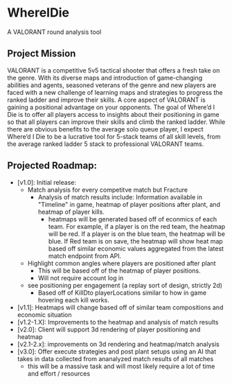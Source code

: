 # WhereIDie
A VALORANT round analysis tool
 
## Project Mission
VALORANT is a competitive 5v5 tactical shooter that offers a fresh take on the genre. With its diverse maps and introduction of game-changing abilities and agents, seasoned veterans of the genre and new players are faced with a new challenge of learning maps and strategies to progress the ranked ladder and improve their skills. A core aspect of VALORANT is gaining a positional advantage on your opponents. The goal of Where’d I Die is to offer all players access to insights about their positioning in game so that all players can improve their skills and climb the ranked ladder. While there are obvious benefits to the average solo queue player, I expect Where’d I Die to be a lucrative tool for 5-stack teams of all skill levels, from the average ranked ladder 5 stack to professional VALORANT teams.

## Projected Roadmap:
- [v1.0]: Initial release:
    - Match analysis for every competitve match but Fracture
        - Analysis of match results include: Information available in "Timeline" in game, heatmap of player positions after plant, and heatmap of player kills.
            - heatmaps will be generated based off of econmics of each team. For example, if a player is on the red team, the heatmap will be red. If a player is on the blue team, the heatmap will be blue. If Red team is on save, the heatmap will show heat map based off similar economic values aggregated from the latest match endpoint from API.
    - Highlight common angles where players are positioned after plant
        - This will be based off of the heatmap of player positions.
        - Will not require account log in
    - see positioning per engagement (a replay sort of design, strictly 2d) 
        - Based off of KillDto playerLocations similar to how in game hovering each kill works.
- [v1.1]: Heatmaps will change based off of similar team compositions and economic situation
- [v1.2-1.X]: Improvements to the heatmap and analysis of match results
- [v2.0]: Client will support 3d rendering of player positioning and heatmap
- [v2.1-2.x]: improvements on 3d rendering and heatmap/match analysis
- [v3.0]: Offer execute strategies and post plant setups using an AI that takes in data collected from ananalyzed match results of all matches
    - this will be a massive task and will most likely require a lot of time and effort / resources
